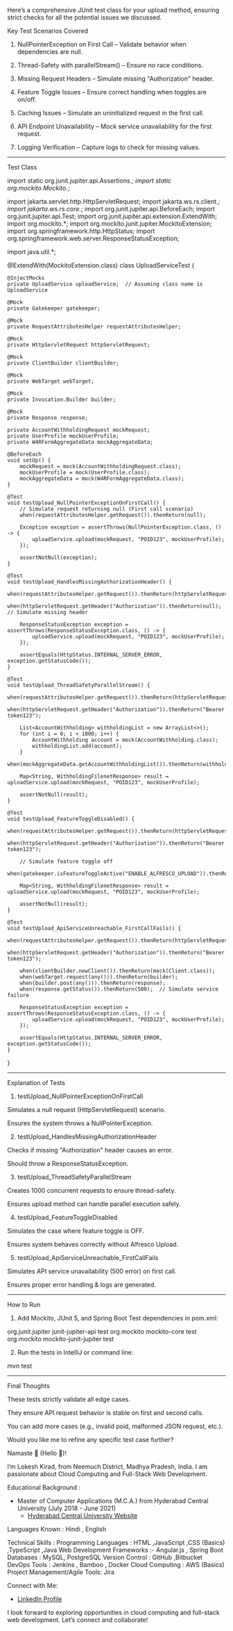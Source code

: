 Here’s a comprehensive JUnit test class for your upload method, ensuring strict checks for all the potential issues we discussed.

Key Test Scenarios Covered

1. NullPointerException on First Call – Validate behavior when dependencies are null.


2. Thread-Safety with parallelStream() – Ensure no race conditions.


3. Missing Request Headers – Simulate missing "Authorization" header.


4. Feature Toggle Issues – Ensure correct handling when toggles are on/off.


5. Caching Issues – Simulate an uninitialized request in the first call.


6. API Endpoint Unavailability – Mock service unavailability for the first request.


7. Logging Verification – Capture logs to check for missing values.




---

Test Class

import static org.junit.jupiter.api.Assertions.*;
import static org.mockito.Mockito.*;

import jakarta.servlet.http.HttpServletRequest;
import jakarta.ws.rs.client.*;
import jakarta.ws.rs.core.*;
import org.junit.jupiter.api.BeforeEach;
import org.junit.jupiter.api.Test;
import org.junit.jupiter.api.extension.ExtendWith;
import org.mockito.*;
import org.mockito.junit.jupiter.MockitoExtension;
import org.springframework.http.HttpStatus;
import org.springframework.web.server.ResponseStatusException;

import java.util.*;

@ExtendWith(MockitoExtension.class)
class UploadServiceTest {

    @InjectMocks
    private UploadService uploadService;  // Assuming class name is UploadService

    @Mock
    private Gatekeeper gatekeeper;

    @Mock
    private RequestAttributesHelper requestAttributesHelper;

    @Mock
    private HttpServletRequest httpServletRequest;

    @Mock
    private ClientBuilder clientBuilder;

    @Mock
    private WebTarget webTarget;

    @Mock
    private Invocation.Builder builder;

    @Mock
    private Response response;

    private AccountWithholdingRequest mockRequest;
    private UserProfile mockUserProfile;
    private W4RFormAggregateData mockAggregateData;

    @BeforeEach
    void setUp() {
        mockRequest = mock(AccountWithholdingRequest.class);
        mockUserProfile = mock(UserProfile.class);
        mockAggregateData = mock(W4RFormAggregateData.class);
    }

    @Test
    void testUpload_NullPointerExceptionOnFirstCall() {
        // Simulate request returning null (First call scenario)
        when(requestAttributesHelper.getRequest()).thenReturn(null);

        Exception exception = assertThrows(NullPointerException.class, () -> {
            uploadService.upload(mockRequest, "POID123", mockUserProfile);
        });

        assertNotNull(exception);
    }

    @Test
    void testUpload_HandlesMissingAuthorizationHeader() {
        when(requestAttributesHelper.getRequest()).thenReturn(httpServletRequest);
        when(httpServletRequest.getHeader("Authorization")).thenReturn(null);  // Simulate missing header

        ResponseStatusException exception = assertThrows(ResponseStatusException.class, () -> {
            uploadService.upload(mockRequest, "POID123", mockUserProfile);
        });

        assertEquals(HttpStatus.INTERNAL_SERVER_ERROR, exception.getStatusCode());
    }

    @Test
    void testUpload_ThreadSafetyParallelStream() {
        when(requestAttributesHelper.getRequest()).thenReturn(httpServletRequest);
        when(httpServletRequest.getHeader("Authorization")).thenReturn("Bearer token123");

        List<AccountWithholding> withholdingList = new ArrayList<>();
        for (int i = 0; i < 1000; i++) {
            AccountWithholding account = mock(AccountWithholding.class);
            withholdingList.add(account);
        }
        when(mockAggregateData.getAccountWithholdingList()).thenReturn(withholdingList);

        Map<String, WithholdingFilenetResponse> result = uploadService.upload(mockRequest, "POID123", mockUserProfile);

        assertNotNull(result);
    }

    @Test
    void testUpload_FeatureToggleDisabled() {
        when(requestAttributesHelper.getRequest()).thenReturn(httpServletRequest);
        when(httpServletRequest.getHeader("Authorization")).thenReturn("Bearer token123");

        // Simulate feature toggle off
        when(gatekeeper.isFeatureToggleActive("ENABLE_ALFRESCO_UPLOAD")).thenReturn(false);

        Map<String, WithholdingFilenetResponse> result = uploadService.upload(mockRequest, "POID123", mockUserProfile);

        assertNotNull(result);
    }

    @Test
    void testUpload_ApiServiceUnreachable_FirstCallFails() {
        when(requestAttributesHelper.getRequest()).thenReturn(httpServletRequest);
        when(httpServletRequest.getHeader("Authorization")).thenReturn("Bearer token123");

        when(clientBuilder.newClient()).thenReturn(mock(Client.class));
        when(webTarget.request(any())).thenReturn(builder);
        when(builder.post(any())).thenReturn(response);
        when(response.getStatus()).thenReturn(500);  // Simulate service failure

        ResponseStatusException exception = assertThrows(ResponseStatusException.class, () -> {
            uploadService.upload(mockRequest, "POID123", mockUserProfile);
        });

        assertEquals(HttpStatus.INTERNAL_SERVER_ERROR, exception.getStatusCode());
    }
}


---

Explanation of Tests

1. testUpload_NullPointerExceptionOnFirstCall

Simulates a null request (HttpServletRequest) scenario.

Ensures the system throws a NullPointerException.



2. testUpload_HandlesMissingAuthorizationHeader

Checks if missing "Authorization" header causes an error.

Should throw a ResponseStatusException.



3. testUpload_ThreadSafetyParallelStream

Creates 1000 concurrent requests to ensure thread-safety.

Ensures upload method can handle parallel execution safely.



4. testUpload_FeatureToggleDisabled

Simulates the case where feature toggle is OFF.

Ensures system behaves correctly without Alfresco Upload.



5. testUpload_ApiServiceUnreachable_FirstCallFails

Simulates API service unavailability (500 error) on first call.

Ensures proper error handling & logs are generated.





---

How to Run

1. Add Mockito, JUnit 5, and Spring Boot Test dependencies in pom.xml:

<dependency>
    <groupId>org.junit.jupiter</groupId>
    <artifactId>junit-jupiter-api</artifactId>
    <scope>test</scope>
</dependency>
<dependency>
    <groupId>org.mockito</groupId>
    <artifactId>mockito-core</artifactId>
    <scope>test</scope>
</dependency>
<dependency>
    <groupId>org.mockito</groupId>
    <artifactId>mockito-junit-jupiter</artifactId>
    <scope>test</scope>
</dependency>


2. Run the tests in IntelliJ or command line:

mvn test




---

Final Thoughts

These tests strictly validate all edge cases.

They ensure API request behavior is stable on first and second calls.

You can add more cases (e.g., invalid poid, malformed JSON request, etc.).


Would you like me to refine any specific test case further?

Namaste 🙏 (Hello 👋)!

I’m Lokesh Kirad, from Neemuch District, Madhya Pradesh, India. I am passionate about Cloud Computing and Full-Stack Web Development.

 Educational Background :
- Master of Computer Applications (M.C.A.) from Hyderabad Central University (July 2018 - June 2021)
  - [Hyderabad Central University Website](http://acad.uohyd.ac.in/)

 Languages Known : Hindi , English

 Technical Skills :
 Programming Languages : HTML ,JavaScript ,CSS (Basics) ,TypeScript ,Java
 Web Development Frameworks :- Angular.js , Spring Boot
 Databases : MySQL, PostgreSQL
 Version Control : GitHub ,Bitbucket
 DevOps Tools : Jenkins , Bamboo , Docker
 Cloud Computing : AWS (Basics)
 Project Management/Agile Tools: Jira

 Connect with Me:
- [LinkedIn Profile](https://www.linkedin.com/in/lokeshkk/)

I look forward to exploring opportunities in cloud computing and full-stack web development. Let’s connect and collaborate!
